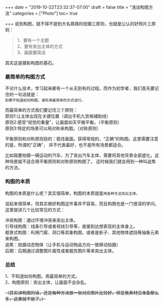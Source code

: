 +++
date = "2019-10-22T23:32:37-07:00"
draft = false
title = "浅谈构图方法"
categories = ["Photo"]
toc= true

+++
说到构图，就不得不提到大名鼎鼎的纽摄三原则，也就是公认的好照片三原则：

>1、要有一个主题   
>2、要有突出主体的方式   
>3、画面要简洁   

其实这是摄影构图的基石。

### 最简单的构图方式
不论什么技术，学习起来都有一个从无到有的过程。而作为初学者，我们首先要记住的一句话就是：     
`如果不知道如何构图，请先用最简单的方式进行。`    

而最简单的方式我们要记住三个原则：    
原则1:让主体出现在关键位置（调出手机九宫格辅助线）    
原则2:感受“视觉的重量”，让画面如天平搬平衡。（平衡原则）    
原则3:特定的场景可以用对称来构图。（对称原则）    

平衡原则和对称原则目的：稳住画面。获得常规的，“正确”的构图。这里需要注意的是，所谓的"正确"，
并不代表最好，也不是所有场景都适合。

比如我要拍摄一辆运动的汽车，为了突出汽车主体，需要将其他背景全部虚化。这种场景就不适合用平衡原则和对称原则构图了。
这时候我们就会用到一种叫追焦的方法。

### 构图的本质
构图的本质是什么呢？其实很简单，构图的本质就是`用各种方法突出主体。`      

说起来很简单，但其实做好构图这件事并不容易，而且构图也是一门很深的学问。这里就讲几个比较常见的方式：     

冲突构图：通过环境冲突来突出主体。    
引导线构图：线条引导或者视线引导等，直接到达想表现的主体身上。    
框景式构图：利用门窗、洞口等具象构图，或者是影子、其他物体遮挡等抽象元素来构图。    
追焦：拍摄动态物体（让手机与运动物品方向一致移动拍摄）    
后期：后期通过调整图片属性或者裁剪图片等来突出主体。     

### 总结
1、不知道如何构图，用最简单的方式。      
2、构图原则：突出主体，让画面不会杂乱。

~~（其实讲构图的话，还是每种方法放一张对应图片比较好，但是我素材没准备那么多，这里就不放了。）~~